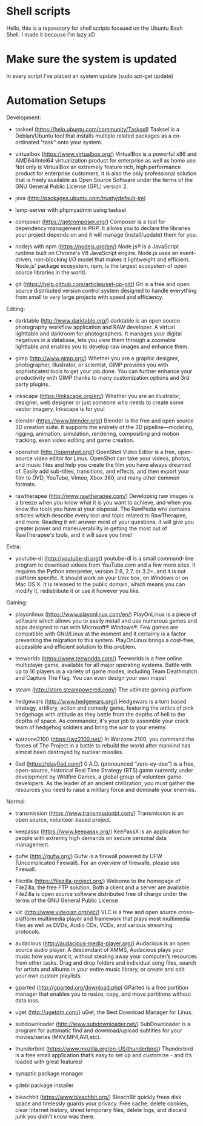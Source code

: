 # Shell scripts

Hello, this is a reposotory for shell scripts focsued on the Ubuntu Bash Shell. I made it because I'm lazy xD

# Make sure the system is updated
In every script I've placed an system update
(sudo apt-get update)

# Automation Setups
Development:
- tasksel (https://help.ubuntu.com/community/Tasksel)
Tasksel is a Debian/Ubuntu tool that installs multiple related packages as a co-ordinated "task" onto your system.

- virtualbox (https://www.virtualbox.org/)
VirtualBox is a powerful x86 and AMD64/Intel64 virtualization product for enterprise as well as home use. Not only is VirtualBox an extremely feature rich, high performance product for enterprise customers, it is also the only professional solution that is freely available as Open Source Software under the terms of the GNU General Public License (GPL) version 2.

- java (http://packages.ubuntu.com/trusty/default-jre)
- lamp-server with phpmyadmin using tasksel
- composer (https://getcomposer.org/)
Composer is a tool for dependency management in PHP. It allows you to declare the libraries your project depends on and it will manage (install/update) them for you.

- nodejs with npm (https://nodejs.org/en/)
Node.js® is a JavaScript runtime built on Chrome's V8 JavaScript engine. Node.js uses an event-driven, non-blocking I/O model that makes it lightweight and efficient. Node.js' package ecosystem, npm, is the largest ecosystem of open source libraries in the world.

- git (https://help.github.com/articles/set-up-git/)
Git is a free and open source distributed version control system designed to handle everything from small to very large projects with speed and efficiency.

Editing:
- darktable (http://www.darktable.org/)
darktable is an open source photography workflow application and RAW developer. A virtual lighttable and darkroom for photographers. It manages your digital negatives in a database, lets you view them through a zoomable lighttable and enables you to develop raw images and enhance them.

- gimp (http://www.gimp.org/)
Whether you are a graphic designer, photographer, illustrator, or scientist, GIMP provides you with sophisticated tools to get your job done. You can further enhance your productivity with GIMP thanks to many customization options and 3rd party plugins.

- inkscape (https://inkscape.org/en/)
Whether you are an illustrator, designer, web designer or just someone who needs to create some vector imagery, Inkscape is for you!

- blender (https://www.blender.org/)
Blender is the free and open source 3D creation suite. It supports the entirety of the 3D pipeline—modeling, rigging, animation, simulation, rendering, compositing and motion tracking, even video editing and game creation. 

- openshot (http://openshot.org/)
OpenShot Video Editor is a free, open-source video editor for Linux. OpenShot can take your videos, photos, and music files and help you create the film you have always dreamed of. Easily add sub-titles, transitions, and effects, and then export your film to DVD, YouTube, Vimeo, Xbox 360, and many other common formats.

- rawtherapee (http://www.rawtherapee.com/)
Developing raw images is a breeze when you know what it is you want to achieve, and when you know the tools you have at your disposal. The RawPedia wiki contains articles which describe every tool and topic related to RawTherapee, and more. Reading it will answer most of your questions, it will give you greater power and maneuverability in getting the most out of RawTherapee's tools, and it will save you time!

Extra:
- youtube-dl (http://youtube-dl.org/)
youtube-dl is a small command-line program to download videos from YouTube.com and a few more sites. It requires the Python interpreter, version 2.6, 2.7, or 3.2+, and it is not platform specific. It should work on your Unix box, on Windows or on Mac OS X. It is released to the public domain, which means you can modify it, redistribute it or use it however you like.

Gaming:
- playonlinux (https://www.playonlinux.com/en/)
PlayOnLinux is a piece of software which allows you to easily install and use numerous games and apps designed to run with Microsoft® Windows®.
Few games are compatible with GNU/Linux at the moment and it certainly is a factor preventing the migration to this system. PlayOnLinux brings a cost-free, accessible and efficient solution to this problem.

- teeworlds (https://www.teeworlds.com/)
Teeworlds is a free online multiplayer game, available for all major operating systems. Battle with up to 16 players in a variety of game modes, including Team Deathmatch and Capture The Flag. You can even design your own maps! 

- steam (http://store.steampowered.com/)
The ultimate gaming platform

- hedgewars (http://www.hedgewars.org/)
Hedgewars is a turn based strategy, artillery, action and comedy game, featuring the antics of pink hedgehogs with attitude as they battle from the depths of hell to the depths of space.
As commander, it's your job to assemble your crack team of hedgehog soldiers and bring the war to your enemy.

- warzone2100 (https://wz2100.net/)
In Warzone 2100, you command the forces of The Project in a battle to rebuild the world after mankind has almost been destroyed by nuclear missiles.

- 0ad (https://play0ad.com/)
0 A.D. (pronounced “zero-ey-dee”) is a free, open-source, historical Real Time Strategy (RTS) game currently under development by Wildfire Games, a global group of volunteer game developers. As the leader of an ancient civilization, you must gather the resources you need to raise a military force and dominate your enemies.

Normal:
- transmission (https://www.transmissionbt.com/)
Transmission is an open source, volunteer-based project.

- keepassx (https://www.keepassx.org/)
KeePassX is an application for people with extremly high demands on secure personal data management.

- gufw (http://gufw.org/)
Gufw is a firewall powered by UFW (Uncomplicated Firewall). For an overview of firewalls, please see Firewall.

- filezilla (https://filezilla-project.org/)
Welcome to the homepage of FileZilla, the free FTP solution. Both a client and a server are available. FileZilla is open source software distributed free of charge under the terms of the GNU General Public License

- vlc (http://www.videolan.org/vlc/)
VLC is a free and open source cross-platform multimedia player and framework that plays most multimedia files as well as DVDs, Audio CDs, VCDs, and various streaming protocols.

- audacious (http://audacious-media-player.org/)
Audacious is an open source audio player. A descendant of XMMS, Audacious plays your music how you want it, without stealing away your computer’s resources from other tasks. Drag and drop folders and individual song files, search for artists and albums in your entire music library, or create and edit your own custom playlists.

- gparted (http://gparted.org/download.php)
GParted is a free partition manager that enables you to resize, copy, and move partitions without data loss.

- uget (http://ugetdm.com/)
uGet, the Best Download Manager for Linux.

- subdownloader (http://www.subdownloader.net/)
SubDownloader is a program for automatic find and download/upload subtitles for your movies/series (MKV,MP4,AVI,etc).

- thunderbird (https://www.mozilla.org/en-US/thunderbird/)
Thunderbird is a free email application that’s easy to set up and customize - and it’s loaded with great features!

- synaptic package manager
- gdebi package installer
- bleachbit (https://www.bleachbit.org/)
BleachBit quickly frees disk space and tirelessly guards your privacy. Free cache, delete cookies, clear Internet history, shred temporary files, delete logs, and discard junk you didn't know was there.
